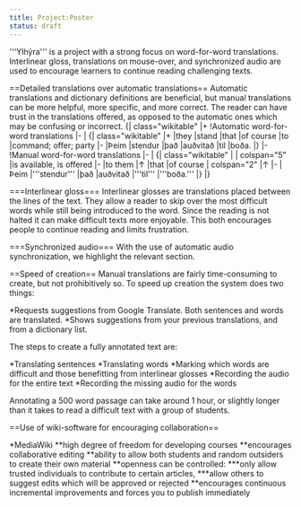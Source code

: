 ```yaml
---
title: Project:Poster
status: draft
---
```


'''Ylhýra''' is a project with a strong focus on word-for-word translations. Interlinear gloss, translations on mouse-over, and synchronized audio are used to encourage learners to continue reading challenging texts.

==Detailed translations over automatic translations==
Automatic translations and dictionary definitions are beneficial, but manual translations can be more helpful, more specific, and more correct. The reader can have trust in the translations offered, as opposed to the automatic ones which may be confusing or incorrect.
{| class="wikitable"
|+
!Automatic word-for-word translations
|-
|
{| class="wikitable"
|+
|they
|stand
|that
|of course
|to
|command; offer; party
|-
|Þeim
|stendur
|það
|auðvitað
|til
|boða.
|}
|-
!Manual word-for-word translations
|-
|
{| class="wikitable"
|
| colspan="5" |is available, is offered
|-
|to them
|↑
|that
|of course
| colspan="2" |↑
|-
|Þeim
|'''stendur'''
|það
|auðvitað
|'''til'''
|'''boða.'''
|}
|}

===Interlinear gloss===
Interlinear glosses are translations placed between the lines of the text. They allow a reader to skip over the most difficult words while still being introduced to the word. Since the reading is not halted it can make difficult texts more enjoyable. This both encourages people to continue reading and limits frustration.

===Synchronized audio===
With the use of automatic audio synchronization, we highlight the relevant section.

==Speed of creation==
Manual translations are fairly time-consuming to create, but not prohibitively so. To speed up creation the system does two things:

*Requests suggestions from Google Translate. Both sentences and words are translated.
*Shows suggestions from your previous translations, and from a dictionary list.

The steps to create a fully annotated text are:

*Translating sentences
*Translating words
*Marking which words are difficult and those benefitting from interlinear glosses
*Recording the audio for the entire text
*Recording the missing audio for the words

Annotating a 500 word passage can take around 1 hour, or slightly longer than it takes to read a difficult text with a group of students.

==Use of wiki-software for encouraging collaboration==

*MediaWiki
**high degree of freedom for developing courses
**encourages collaborative editing
**ability to allow both students and random outsiders to create their own material
**openness can be controlled:
***only allow trusted individuals to contribute to certain articles,
***allow others to suggest edits which will be approved or rejected
**encourages continuous incremental improvements and forces you to publish immediately

